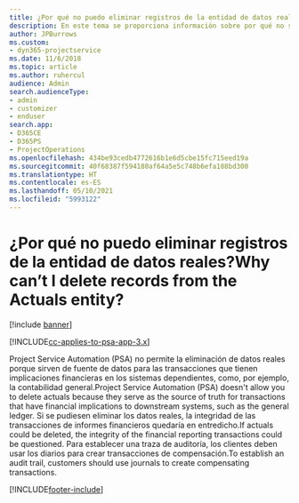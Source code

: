 ```yaml
---
title: ¿Por qué no puedo eliminar registros de la entidad de datos reales?
description: En este tema se proporciona información sobre por qué no se pueden eliminar los registros de la entidad de datos reales.
author: JPBurrows
ms.custom:
- dyn365-projectservice
ms.date: 11/6/2018
ms.topic: article
ms.author: ruhercul
audience: Admin
search.audienceType:
- admin
- customizer
- enduser
search.app:
- D365CE
- D365PS
- ProjectOperations
ms.openlocfilehash: 434be93cedb4772616b1e6d5cbe15fc715eed19a
ms.sourcegitcommit: 40f68387f594180af64a5e5c748b6efa188bd300
ms.translationtype: HT
ms.contentlocale: es-ES
ms.lasthandoff: 05/10/2021
ms.locfileid: "5993122"
---
```

# <a name="why-cant-i-delete-records-from-the-actuals-entity"></a><span data-ttu-id="5a008-103">¿Por qué no puedo eliminar registros de la entidad de datos reales?</span><span class="sxs-lookup"><span data-stu-id="5a008-103">Why can’t I delete records from the Actuals entity?</span></span>

[!include [banner](../includes/psa-now-project-operations.md)]

[!INCLUDE[cc-applies-to-psa-app-3.x](../includes/cc-applies-to-psa-app-3x.md)]

<span data-ttu-id="5a008-104">Project Service Automation (PSA) no permite la eliminación de datos reales porque sirven de fuente de datos para las transacciones que tienen implicaciones financieras en los sistemas dependientes, como, por ejemplo, la contabilidad general.</span><span class="sxs-lookup"><span data-stu-id="5a008-104">Project Service Automation (PSA) doesn't allow you to delete actuals because they serve as the source of truth for transactions that have financial implications to downstream systems, such as the general ledger.</span></span> <span data-ttu-id="5a008-105">Si se pudiesen eliminar los datos reales, la integridad de las transacciones de informes financieros quedaría en entredicho.</span><span class="sxs-lookup"><span data-stu-id="5a008-105">If actuals could be deleted, the integrity of the financial reporting transactions could be questioned.</span></span> <span data-ttu-id="5a008-106">Para establecer una traza de auditoría, los clientes deben usar los diarios para crear transacciones de compensación.</span><span class="sxs-lookup"><span data-stu-id="5a008-106">To establish an audit trail, customers should use journals to create compensating transactions.</span></span>



[!INCLUDE[footer-include](../includes/footer-banner.md)]